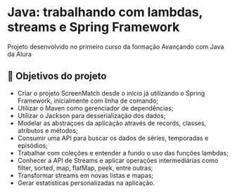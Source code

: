 
# Java: trabalhando com lambdas, streams e Spring Framework

Projeto desenvolvido no primeiro curso da formação Avançando com Java da Alura


## 🔨 Objetivos do projeto

- Criar o projeto ScreenMatch desde o início já utilizando o Spring Framework, inicialmente com linha de comando;
- Utilizar o Maven como gerenciador de dependências;
- Utilizar o Jackson para desserialização dos dados;
- Modelar as abstraçoes da aplicação através de records, classes, atributos e métodos; 
- Consumir uma API para buscar os dados de séries, temporadas e episódios;
- Trabalhar com coleções e entender a fundo o uso das funções lambdas;
- Conhecer a API de Streams e aplicar operações intermediárias como filter, sorted, map, flatMap, peek, entre outras;
- Transformar streams em novas listas e mapas;
- Gerar estatísticas personalizadas na aplicação.
